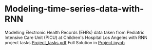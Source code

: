 # Modeling-time-series-data-with-RNN
Modelling Electronic Health Records (EHRs) data taken from Pediatric Intensive Care Unit (PICU) at Children's Hospital Los Angeles with RNN
project tasks [Project_tasks.pdf](Project_tasks.pdf)
Full Solution in [Project.ipynb](Project.ipynb)
